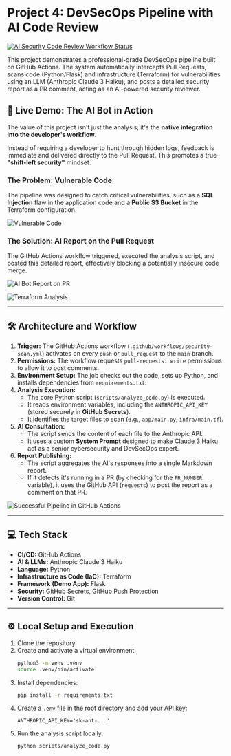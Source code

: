 # Project 4: DevSecOps Pipeline with AI Code Review

[![AI Security Code Review Workflow Status](https://github.com/osdaolfonabaco-beep/devsecops-pipeline-ai/actions/workflows/security-scan.yml/badge.svg)](https://github.com/osdaolfonabaco-beep/devsecops-pipeline-ai/actions)

This project demonstrates a professional-grade DevSecOps pipeline built on GitHub Actions. The system automatically intercepts Pull Requests, scans code (Python/Flask) and infrastructure (Terraform) for vulnerabilities using an LLM (Anthropic Claude 3 Haiku), and posts a detailed security report as a PR comment, acting as an AI-powered security reviewer.

## 🚀 Live Demo: The AI Bot in Action

The value of this project isn't just the analysis; it's the **native integration into the developer's workflow**.

Instead of requiring a developer to hunt through hidden logs, feedback is immediate and delivered directly to the Pull Request. This promotes a true **"shift-left security"** mindset.

### The Problem: Vulnerable Code
The pipeline was designed to catch critical vulnerabilities, such as a **SQL Injection** flaw in the application code and a **Public S3 Bucket** in the Terraform configuration.

![Vulnerable Code](.github/assets/01-vulnerable-code.png)

### The Solution: AI Report on the Pull Request
The GitHub Actions workflow triggered, executed the analysis script, and posted this detailed report, effectively blocking a potentially insecure code merge.

![AI Bot Report on PR](.github/assets/03-bot-comment.png)

![Terraform Analysis](.github/assets/04-terraform-analysis.png)

---

## 🛠️ Architecture and Workflow

1.  **Trigger:** The GitHub Actions workflow (`.github/workflows/security-scan.yml`) activates on every `push` or `pull_request` to the `main` branch.
2.  **Permissions:** The workflow requests `pull-requests: write` permissions to allow it to post comments.
3.  **Environment Setup:** The job checks out the code, sets up Python, and installs dependencies from `requirements.txt`.
4.  **Analysis Execution:**
    * The core Python script (`scripts/analyze_code.py`) is executed.
    * It reads environment variables, including the `ANTHROPIC_API_KEY` (stored securely in **GitHub Secrets**).
    * It identifies the target files to scan (e.g., `app/main.py`, `infra/main.tf`).
5.  **AI Consultation:**
    * The script sends the content of each file to the Anthropic API.
    * It uses a custom **System Prompt** designed to make Claude 3 Haiku act as a senior cybersecurity and DevSecOps expert.
6.  **Report Publishing:**
    * The script aggregates the AI's responses into a single Markdown report.
    * If it detects it's running in a PR (by checking for the `PR_NUMBER` variable), it uses the GitHub API (`requests`) to post the report as a comment on that PR.

![Successful Pipeline in GitHub Actions](.github/assets/02-pipeline-success.png)

---

## 💻 Tech Stack

* **CI/CD:** GitHub Actions
* **AI & LLMs:** Anthropic Claude 3 Haiku
* **Language:** Python
* **Infrastructure as Code (IaC):** Terraform
* **Framework (Demo App):** Flask
* **Security:** GitHub Secrets, GitHub Push Protection
* **Version Control:** Git

---

## ⚙️ Local Setup and Execution

1.  Clone the repository.
2.  Create and activate a virtual environment:
    ```bash
    python3 -m venv .venv
    source .venv/bin/activate
    ```
3.  Install dependencies:
    ```bash
    pip install -r requirements.txt
    ```
4.  Create a `.env` file in the root directory and add your API key:
    ```
    ANTHROPIC_API_KEY='sk-ant-...'
    ```
5.  Run the analysis script locally:
    ```bash
    python scripts/analyze_code.py
    ```
